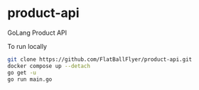# product-api

GoLang Product API

To run locally

```bash
git clone https://github.com/FlatBallFlyer/product-api.git
docker compose up --detach
go get -u
go run main.go

```

